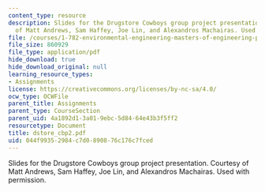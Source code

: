 ```yaml
---
content_type: resource
description: Slides for the Drugstore Cowboys group project presentation. Courtesy
  of Matt Andrews, Sam Haffey, Joe Lin, and Alexandros Machairas. Used with permission.
file: /courses/1-782-environmental-engineering-masters-of-engineering-project-fall-2003-spring-2004/044f99352984c7d0890876c176c7fced_dstore_cbp2.pdf
file_size: 860929
file_type: application/pdf
hide_download: true
hide_download_original: null
learning_resource_types:
- Assignments
license: https://creativecommons.org/licenses/by-nc-sa/4.0/
ocw_type: OCWFile
parent_title: Assignments
parent_type: CourseSection
parent_uid: 4a1892d1-3a01-9ebc-5d84-64e43b3f5ff2
resourcetype: Document
title: dstore_cbp2.pdf
uid: 044f9935-2984-c7d0-8908-76c176c7fced
---
```

Slides for the Drugstore Cowboys group project presentation. Courtesy of Matt Andrews, Sam Haffey, Joe Lin, and Alexandros Machairas. Used with permission.